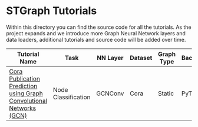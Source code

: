 # STGraph Tutorials

Within this directory you can find the source code for all the tutorials. As the project expands and we introduce more Graph Neural Network layers and data loaders, additional tutorials and source code will be added over time.

| Tutorial Name                                                                    | Task                | NN Layer | Dataset | Graph Type | Backend |
|----------------------------------------------------------------------------------|---------------------|----------|---------|------------|---------|
| [Cora Publication Prediction using Graph Convolutional Networks (GCN)](gcn/cora) | Node Classification | GCNConv  | Cora    | Static     | PyTorch |

